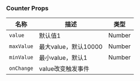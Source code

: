 ### Counter Props

| 名称                  | 描述                         |类型
|----------------------|------------------------------|--------|
|`value`           |  默认值1  |Number
|`maxValue`        |  最大value，默认10000  | Number
|`minValue`        | 最小value，默认1 | Number
|`onChange`        | value改变触发事件| 
